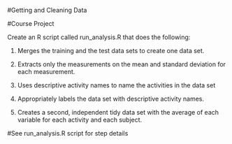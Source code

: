 #Getting and Cleaning Data

#Course Project

Create an R script called run_analysis.R that does the following:

1. Merges the training and the test data sets to create one data set.

2. Extracts only the measurements on the mean and standard deviation for each measurement.

3. Uses descriptive activity names to name the activities in the data set

4. Appropriately labels the data set with descriptive activity names.

5. Creates a second, independent tidy data set with the average of each variable for each activity and each subject.


#See run_analysis.R script for step details 